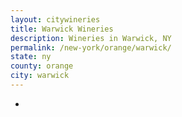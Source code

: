 ```yaml
---
layout: citywineries
title: Warwick Wineries
description: Wineries in Warwick, NY
permalink: /new-york/orange/warwick/
state: ny
county: orange
city: warwick
---
```

-
